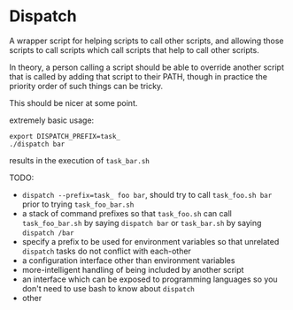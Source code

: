 # Dispatch

A wrapper script for helping scripts to call other scripts, and allowing those
scripts to call scripts which call scripts that help to call other scripts.

In theory, a person calling a script should be able to override another script
that is called by adding that script to their PATH, though in practice the
priority order of such things can be tricky.

This should be nicer at some point.

extremely basic usage:

    export DISPATCH_PREFIX=task_
    ./dispatch bar

results in the execution of `task_bar.sh`

TODO:

 - `dispatch --prefix=task_ foo bar`, should try to call `task_foo.sh bar` prior to trying `task_foo_bar.sh`
 - a stack of command prefixes so that `task_foo.sh` can call `task_foo_bar.sh` by saying `dispatch bar` or `task_bar.sh` by saying `dispatch /bar`
 - specify a prefix to be used for environment variables so that unrelated `dispatch` tasks do not conflict with each-other
 - a configuration interface other than environment variables
 - more-intelligent handling of being included by another script
 - an interface which can be exposed to programming languages so you don't need to use bash to know about `dispatch`
 - other
